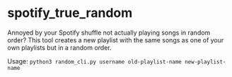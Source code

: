 # spotify_true_random

Annoyed by your Spotify shuffle not actually playing songs in random order? This tool creates a new playlist with the same songs as one of your own playlists but in a random order.

Usage:
`python3 random_cli.py username old-playlist-name new-playlist-name`
